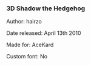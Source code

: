 ### 3D Shadow the Hedgehog

Author: hairzo

Date released: April 13th 2010

Made for: AceKard

Custom font: No

